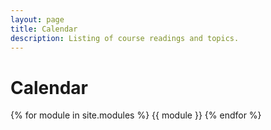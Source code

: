 ```yaml
---
layout: page
title: Calendar
description: Listing of course readings and topics.
---
```


# Calendar

{% for module in site.modules %}
{{ module }}
{% endfor %}
